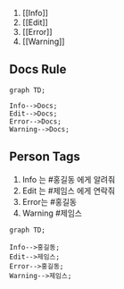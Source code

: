 1. [[Info]]
2. [[Edit]]
3. [[Error]]
4. [[Warning]]

## Docs Rule

```mermaid
graph TD;

Info-->Docs;
Edit-->Docs;
Error-->Docs;
Warning-->Docs;
```
## Person Tags

1. Info 는 #홍길동 에게 알려줘
2. Edit 는 #제임스 에게 연락줘
3. Error는 #홍길동 
4. Warning #제임스 

```mermaid
graph TD;

Info-->홍길동;
Edit-->제임스;
Error-->홍길동;
Warning-->제임스;
```
